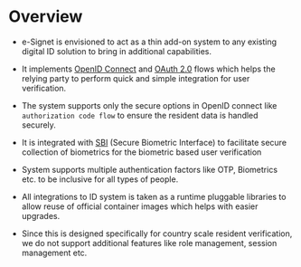# Overview

* e-Signet is envisioned to act as a thin add-on system to any existing digital ID solution to bring in additional capabilities.

* It implements [OpenID Connect](https://openid.net/connect/) and [OAuth 2.0](https://oauth.net/2/) flows which helps the relying party to perform quick and simple integration for user verification.

* The system supports only the secure options in OpenID connect like `authorization code flow` to ensure the resident data is handled securely.

* It is integrated with [SBI](https://standards.ieee.org/ieee/3167/10925/) (Secure Biometric Interface) to facilitate secure collection of biometrics for the biometric based user verification

* System supports multiple authentication factors like OTP, Biometrics etc. to be inclusive for all types of people.

* All integrations to ID system is taken as a runtime pluggable libraries to allow reuse of official container images which helps with easier upgrades.

* Since this is designed specifically for country scale resident verification, we do not support additional features like role management, session management etc. 

